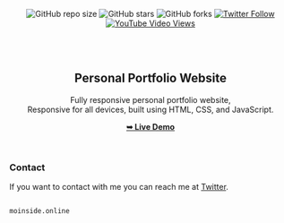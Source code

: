 <div align="center">
  
  ![GitHub repo size](https://img.shields.io/github/repo-size/danish-Mushtak/danishmushtak.github.io)
  ![GitHub stars](https://img.shields.io/github/stars/danish-Mushtak/danishmushtak.github.io?style=social)
  ![GitHub forks](https://img.shields.io/github/forks/danish-Mushtak/danishmushtak.github.io?style=social)
  [![Twitter Follow](https://img.shields.io/twitter/follow/DanishMushtaq01?style=social)](https://twitter.com/intent/follow?screen_name=DanishMushtaq01)
  [![YouTube Video Views](https://img.shields.io/youtube/views/SAu7e09vXoQ?style=social)](https://youtu.be/OpeI1x96TTk)

  <br />
  <br />

  <h2 align="center">Personal Portfolio Website</h2>

  Fully responsive personal portfolio website, <br />Responsive for all devices, built using HTML, CSS, and JavaScript.

  <a href="https://moinside.online"><strong>➥ Live Demo</strong></a>

</div>

<br />

### Contact

If you want to contact with me you can reach me at [Twitter](https://www.twitter.com/DanishMushtaq01).

                                                                             
                                                                              
                                                                            moinside.online

